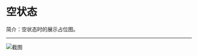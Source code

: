 # 空状态

简介：空状态时的展示占位图。

---

![截图](https://531431988.github.io/vue-component-library/components/empty/thumbnail.png)
